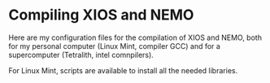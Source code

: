 # Compiling XIOS and NEMO

Here are my configuration files for the compilation of XIOS and NEMO,
both for my personal computer (Linux Mint, compiler GCC) and for
a supercomputer (Tetralith, intel comnpilers).

For Linux Mint, scripts are available to install all the needed libraries.